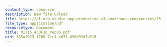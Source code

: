 ```yaml
---
content_type: resource
description: New file Upload
file: https://ol-ocw-studio-app-production.s3.amazonaws.com/courses/15-450-analytics-of-finance-fall-2010/385af023f7b57fc1e031896d93d7a516_MIT15_450F10_rec05.pdf
file_type: application/pdf
resourcetype: Document
title: MIT15_450F10_rec05.pdf
uid: 385af023-f7b5-7fc1-e031-896d93d7a516
---
```

